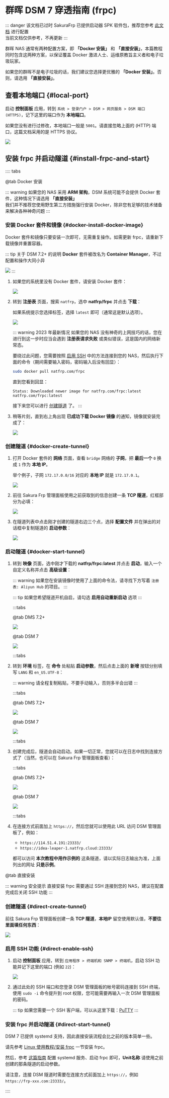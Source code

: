 # 群晖 DSM 7 穿透指南 (frpc)

::: danger 该文档已过时
SakuraFrp 已提供启动器 SPK 软件包，推荐您参考 [此文档](/app/synology.md) 进行配置  
当前文档仅供参考，不再更新
:::

群晖 NAS 通常有两种配置方案，即 **「Docker 安装」** 和 **「直接安装」**，本篇教程同时包含这两种方案，以保证覆盖 Docker 激进人士、运维原教旨主义者和电子垃圾玩家。

如果您的群晖不是电子垃圾的话，我们建议您选择更优雅的 **「Docker 安装」**。否则，请选用 **「直接安装」**。

## 查看本地端口 {#local-port}

启动 **控制面板** 应用，转到 `系统 > 登录门户 > DSM > 网页服务 > DSM 端口 (HTTPS)`，记下这里的端口作为 **本地端口**。

如果您没有进行过修改，本地端口一般是 `5001`。请直接忽略上面的 (HTTP) 端口，这篇文档采用的是 HTTPS 协议。

![](./_images/dsm7-prepare-portal.png)

## 安装 frpc 并启动隧道 {#install-frpc-and-start}

:::: tabs

@tab Docker 安装

::: warning
如果您的 NAS 采用 **ARM 架构**，DSM 系统可能不会提供 Docker 套件，这种情况下请选用 **「直接安装」**  
我们并不推荐您使用野生第三方措施强行安装 Docker，除非您有足够的技术储备来解决各种神奇问题
:::

### 安装 Docker 套件和镜像 {#docker-install-docker-image}

Docker 套件和镜像只要安装一次即可，无需重复操作。如需更新 frpc，请重新下载镜像并重置容器。

::: tip 关于 DSM 7.2+ 的说明
**Docker** 套件被改名为 **Container Manager**，不过配置和操作大同小异  

![](./_images/dsm7.2-container-manager.png)
:::

1. 如果您的系统里没有 Docker 套件，请安装 Docker 套件：

   ![](./_images/dsm7-docker-install.png)

1. 转到 **注册表** 页面，搜索 `natfrp`，选中 **natfrp/frpc** 并点击 **下载**：

   如果系统提示您选择标签，选择 `latest` 即可（通常这是默认选项）。

   ![](./_images/dsm7-docker-pull.png)

   ::: warning 2023 年最新情况
   如果您的 NAS 没有神奇的上网技巧的话，您在进行到这一步时应当会遇到 **注册表请求失败** 或类似错误，这是国内的网络新常态。

   要绕过此问题，您需要按照 [启用 SSH](#direct-enable-ssh) 中的方法连接到您的 NAS，然后执行下面的命令（期间需要输入密码，密码输入后没有回显）：

   ```bash
   sudo docker pull natfrp.com/frpc
   ```

   直到您看到回显：

   ```text
   Status: Downloaded newer image for natfrp.com/frpc:latest
   natfrp.com/frpc:latest
   ```

   接下来您可以进行 [创建隧道](#docker-create-tunnel) 了。
   :::

1. 稍等片刻，直到右上角出现 **已成功下载 Docker 镜像** 的通知，镜像就安装完成了：

   ![](./_images/dsm7-docker-pull-complete.png)

### 创建隧道 {#docker-create-tunnel}

1. 打开 Docker 套件的 **网络** 页面，查看 `bridge` 网络的 **子网**，把 **最后一个** `0` 换成 `1` 作为 **本地 IP**。

   举个例子，子网 `172.17.0.0/16` 对应的 **本地 IP** 就是 `172.17.0.1`。

   ![](./_images/dsm7-docker-local-ip.png)

1. 前往 Sakura Frp 管理面板使用之前获取到的信息创建一条 **TCP 隧道**，红框部分为必填：

   ![](./_images/dsm-docker-create-tunnel.png)

1. 在隧道列表中点击刚才创建的隧道右边三个点，选择 **配置文件** 并在弹出的对话框中复制隧道的 **启动参数**：

   ![](./_images/dsm-launch-args.png)

### 启动隧道 {#docker-start-tunnel}

1. 转到 **映像** 页面，选中刚才下载的 **natfrp/frpc:latest** 并点击 **启动**，输入一个自定义名称并点击 **高级设置**：

   ::: warning
   如果您在安装镜像时使用了上面的命令法，请寻找下方写着 `注册表: Aliyun Hub` 的项目。
   :::

   ::: tip
   如果您希望隧道开机自启，请勾选 **启用自动重新启动** 选项
   :::

   :::tabs

   @tab DMS 7.2+

   ![](./_images/dsm7.2-docker-create-1.png)

   @tab DSM 7

   ![](./_images/dsm7-docker-create-1.png)

   :::tabs

1. 转到 **环境** 标签，在 **命令** 处粘贴 **启动参数**，然后点击上面的 **新增** 按钮分别填写 `LANG` 和 `en_US.UTF-8`：

   ::: warning
   请全程复制粘贴，不要手动输入，否则多半会出错
   :::

   :::tabs

   @tab DMS 7.2+

   ![](./_images/dsm7.2-docker-create-2.png)

   @tab DSM 7

   ![](./_images/dsm7-docker-create-2.png)

   :::tabs

1. 创建完成后，隧道会自动启动。如果一切正常，您就可以在日志中找到连接方式了（当然，也可以在 Sakura Frp 管理面板查看）：

   :::tabs

   @tab DMS 7.2+

   ![](./_images/dsm7.2-docker-started.png)

   @tab DSM 7

   ![](./_images/dsm7-docker-started.png)

   :::tabs

1. 在连接方式前面加上 `https://`，然后您就可以使用此 URL 访问 DSM 管理面板了，例如：

   - `https://114.51.4.191:23333/`
   - `https://idea-leaper-1.natfrp.cloud:23333/`

   都可以访问 **本次教程中用作示例的** 这条隧道，请以实际日志输出为准，上面列出的网址 **只是示例**。

@tab 直接安装

::: warning 安全提示
直接安装 frpc 需要通过 SSH 连接到您的 NAS，建议在配置完成后关闭 SSH 功能
:::

### 创建隧道 {#direct-create-tunnel}

前往 Sakura Frp 管理面板创建一条 **TCP 隧道**，**本地IP** 留空使用默认值，**不要往里面填任何东西**：

![](./_images/dsm-direct-create-tunnel.png)

### 启用 SSH 功能 {#direct-enable-ssh}

1. 启动 **控制面板** 应用，转到 `应用程序 > 终端机和 SNMP > 终端机`，启动 SSH 功能并记下这里的端口 (例如 `22`)：

   ![](./_images/dsm7-prepare-ssh.png)

1. 通过此处的 SSH 端口和您登录 DSM 管理面板的帐号密码连接到 SSH 终端，使用 `sudo -i` 命令提升到 root 权限，您可能需要再输入一次 DSM 管理面板的密码。

   ::: tip
   如果您需要一个 SSH 客户端，可以从这里下载：[PuTTY](https://www.chiark.greenend.org.uk/~sgtatham/putty/latest.html)
   :::

### 安装 frpc 并启动隧道 {#direct-start-tunnel}

DSM 7 已提供 systemd 支持，因此直接安装流程会比之前的版本简单一些。

请先参考 [Linux 使用教程/安装 frpc](/frpc/usage.md#linux-install-frpc) 一节安装 frpc。

然后，参考 [这篇指南](/frpc/service/systemd.md) 配置 systemd 服务、启动 frpc 即可，**Unit名称** 请使用之前创建的那条隧道的启动参数。

请注意，连接 DSM 隧道时需要在连接方式前面加上 `https://`，例如 `https://frp-xxx.com:23333/`。

::::
